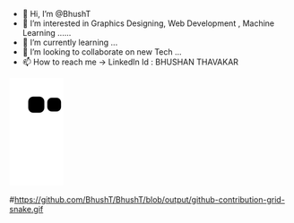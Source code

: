 - 👋 Hi, I’m @BhushT
- 👀 I’m interested in  Graphics Designing, Web Development , Machine Learning ......
- 🌱 I’m currently learning  ...
- 💞️ I’m looking to collaborate on new Tech  ...
- 📫 How to reach me  -> LinkedIn Id : BHUSHAN THAVAKAR

<!---
BhushT/BhushT is a ✨ special ✨ repository because its `README.md` (this file) appears on your GitHub profile.
You can click the Preview link to take a look at your changes.
--->

![Snake animation](https://github.com/BhushT/BhushT/blob/output/github-contribution-grid-snake.svg)

#https://github.com/BhushT/BhushT/blob/output/github-contribution-grid-snake.gif
